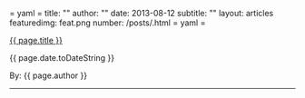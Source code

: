= yaml =
title: ""
author: ""
date: 2013-08-12
subtitle: ""
layout: articles
featuredimg: feat.png
number: /posts/.html
= yaml =

<a href="{{ page.url }}" class='postTitleLink'><p class='postTitle'>{{ page.title }}</p></a>
<p class='postPublished'>{{ page.date.toDateString }}</p>
<p class='postAuthor'>By: {{ page.author }}</p>
<hr>

